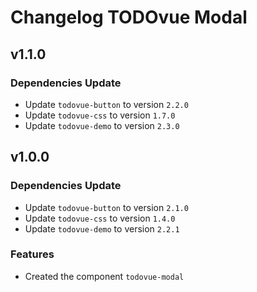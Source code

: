 # Changelog **TODOvue Modal**

## v1.1.0
### Dependencies Update
* Update `todovue-button` to version `2.2.0`
* Update `todovue-css` to version `1.7.0`
* Update `todovue-demo` to version `2.3.0`

## v1.0.0
### Dependencies Update
* Update `todovue-button` to version `2.1.0`
* Update `todovue-css` to version `1.4.0`
* Update `todovue-demo` to version `2.2.1`
### Features
* Created the component `todovue-modal`
